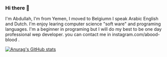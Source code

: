 ### Hi there 👋

I'm Abdullah, I'm from Yemen, I moved to Belgiumn I speak Arabic English and Dutch. I'm enjoy learing computer science "soft ware" and programing languages. I'm a beginner in programing but I will do my best to be one day professional wep developer. you can contact me in instagram.com/abood-blood .

[![Anurag's GitHub stats](https://github-readme-stats.vercel.app/api?username=Abdullah777-x)](https://github.com/anuraghazra/github-readme-stats)
